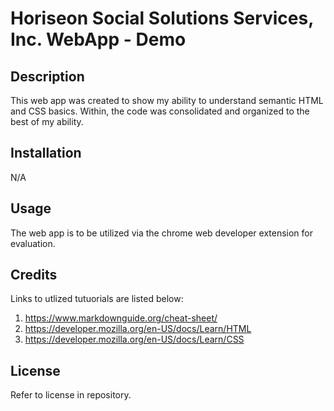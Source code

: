 # Horiseon Social Solutions Services, Inc. WebApp - Demo

## Description

This web app was created to show my ability to understand semantic HTML and CSS basics.
Within, the code was consolidated and organized to the best of my ability.

## Installation

N/A

## Usage

The web app is to be utilized via the chrome web developer extension for evaluation.

## Credits

Links to utlized tutuorials are listed below:

1. https://www.markdownguide.org/cheat-sheet/
2. https://developer.mozilla.org/en-US/docs/Learn/HTML
3. https://developer.mozilla.org/en-US/docs/Learn/CSS

## License

Refer to license in repository.